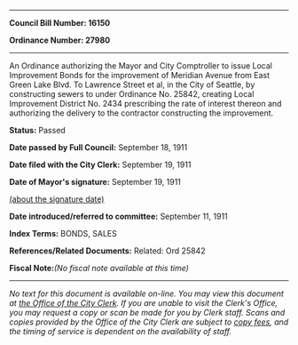 

********

**Council Bill Number: 16150**
   
**Ordinance Number: 27980**
********

 An Ordinance authorizing the Mayor and City Comptroller to issue Local Improvement Bonds for the improvement of Meridian Avenue from East Green Lake Blvd. To Lawrence Street et al, in the City of Seattle, by constructing sewers to under Ordinance No. 25842, creating Local Improvement District No. 2434 prescribing the rate of interest thereon and authorizing the delivery to the contractor constructing the improvement.

**Status:** Passed
   
**Date passed by Full Council:** September 18, 1911
   
**Date filed with the City Clerk:** September 19, 1911
   
**Date of Mayor's signature:** September 19, 1911
   
[(about the signature date)](/~public/approvaldate.htm)
   
   
   
**Date introduced/referred to committee:** September 11, 1911
   
   
**Index Terms:** BONDS, SALES

**References/Related Documents:** Related: Ord 25842

**Fiscal Note:**_(No fiscal note available at this time)_
********

_No text for this document is available on-line. You may view this document at [the Office of the City Clerk](http://www.seattle.gov/leg/clerk/contactUs.htm). If you are unable to visit the Clerk's Office, you may request a copy or scan be made for you by Clerk staff. Scans and copies provided by the Office of the City Clerk are subject to [copy fees](http://clerk.seattle.gov/~public/clerkfees.htm), and the timing of service is dependent on the availability of staff._

